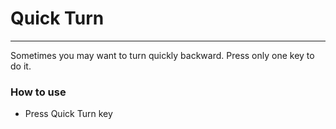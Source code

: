 # Quick Turn

---

Sometimes you may want to turn quickly backward. Press only one key to do it.

### How to use

- Press Quick Turn key